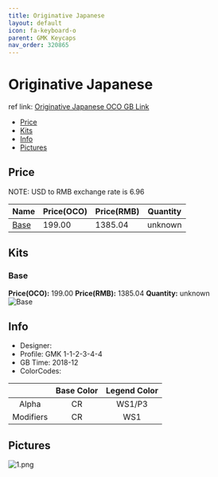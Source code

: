 ```yaml
---
title: Originative Japanese
layout: default
icon: fa-keyboard-o
parent: GMK Keycaps
nav_order: 320865
---
```


# Originative Japanese

ref link: [Originative Japanese OCO GB Link](https://www.originativeco.com/products/originative-japanese)

* [Price](#price)
* [Kits](#kits)
* [Info](#info)
* [Pictures](#pictures)


## Price  
NOTE: USD to RMB exchange rate is 6.96

| Name          | Price(OCO)    |  Price(RMB) | Quantity |
| ------------- | ------------ |  ---------- | -------- |
|[Base](#base)|199.00|1385.04|unknown|


## Kits
### Base
**Price(OCO):** 199.00    **Price(RMB):** 1385.04    **Quantity:** unknown  
<img src="{{ 'assets/images/gmk-keycaps/originativejapanese/kits_pics/base.png' | relative_url }}" alt="Base" class="image featured">


## Info
* Designer: 
* Profile: GMK 1-1-2-3-4-4
* GB Time: 2018-12
* ColorCodes: 

| |Base Color     | Legend Color
| :-------------: | :-------------: | :------------:
|Alpha|CR|WS1/P3
|Modifiers|CR|WS1


## Pictures
<img src="{{ 'assets/images/gmk-keycaps/originativejapanese/rendering_pics/1.png' | relative_url }}" alt="1.png" class="image featured">
